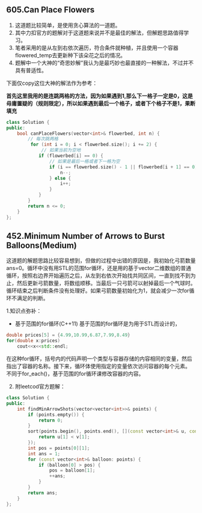 ## 605.Can Place Flowers
1. 这道题比较简单，是使用贪心算法的一道题。
2. 其中力扣官方的题解对于这道题来说并不是最佳的解法，但解题思路值得学习。
3. 笔者采用的是从左到右依次遍历，符合条件就种植，并且使用一个容器flowered_temp去更新种下该朵花之后的情况。
4. 题解中一个大神的“奇思妙解”我认为是最巧妙也最直接的一种解法，不过并不具有普适性。

下面仅copy这位大神的解法作为参考：

**首先这里我用的是连跳两格的方法，因为如果遇到1,那么下一格子一定是0，这是毋庸置疑的（规则限定），所以如果遇到最后一个格子，或者下个格子不是1，果断填充**

```cpp
class Solution {
public:
    bool canPlaceFlowers(vector<int>& flowerbed, int n) {
        // 每次跳两格
         for (int i = 0; i < flowerbed.size(); i += 2) {
             // 如果当前为空地
            if (flowerbed[i] == 0) {
                // 如果是最后一格或者下一格为空
                if (i == flowerbed.size() - 1 || flowerbed[i + 1] == 0) {
                    n--;
                } else {
                    i++;
                }
            }
        }
        return n <= 0;
    }
};
```

## 452.Minimum Number of Arrows to Burst Balloons(Medium)
这道题的解题思路比较容易想到，但做的过程中出错的原因是，我初始化弓箭数量ans=0。循环中没有用STL的范围for循环，还是用的基于vector二维数组的普通循环，按照右边界开始遍历之后，从左到右依次开始找共同区间，一直到找不到为止，然后更新弓箭数量，将数组顺移。当最后一只弓箭可以射掉最后一个气球时。循环结束之后判断条件没有处理好。如果弓箭数量初始化为1，就会减少一次for循环不满足的判断。

1.知识点弥补：
- 基于范围的for循环(C++11)
基于范围的for循环是为用于STL而设计的，
```cpp
double prices[5] = {4.99,10.99,6.87,7.99,8.49}
for(double x:prices)
    cout<<x<<std::endl;
```
在这种for循环，括号内的代码声明一个类型与容器存储的内容相同的变量，然后指出了容器的名称。接下来，循环体使用指定的变量依次访问容器的每个元素。
不同于for_each()，基于范围的for循环课修改容器的内容。

2. 附leetcod官方题解：
```cpp
class Solution {
public:
    int findMinArrowShots(vector<vector<int>>& points) {
        if (points.empty()) {
            return 0;
        }
        sort(points.begin(), points.end(), [](const vector<int>& u, const vector<int>& v) {
            return u[1] < v[1];
        });
        int pos = points[0][1];
        int ans = 1;
        for (const vector<int>& balloon: points) {
            if (balloon[0] > pos) {
                pos = balloon[1];
                ++ans;
            }
        }
        return ans;
    }
};
```
